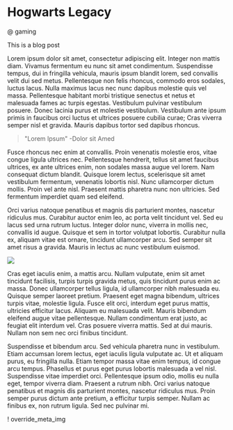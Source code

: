 # Hogwarts Legacy

@ gaming

This is a blog post

Lorem ipsum dolor sit amet, consectetur adipiscing elit. Integer non mattis diam. Vivamus fermentum eu nunc sit amet condimentum. Suspendisse tempus, dui in fringilla vehicula, mauris ipsum blandit lorem, sed convallis velit dui sed metus. Pellentesque non felis rhoncus, commodo eros sodales, luctus lacus. Nulla maximus lacus nec nunc dapibus molestie quis vel massa. Pellentesque habitant morbi tristique senectus et netus et malesuada fames ac turpis egestas. Vestibulum pulvinar vestibulum posuere. Donec lacinia purus et molestie vestibulum. Vestibulum ante ipsum primis in faucibus orci luctus et ultrices posuere cubilia curae; Cras viverra semper nisl et gravida. Mauris dapibus tortor sed dapibus rhoncus.

> "Lorem Ipsum" -Dolor sit Amed

Fusce rhoncus nec enim at convallis. Proin venenatis molestie eros, vitae congue ligula ultrices nec. Pellentesque hendrerit, tellus sit amet faucibus ultrices, ex ante ultrices enim, non sodales massa augue vel lorem. Nam consequat dictum blandit. Quisque lorem lectus, scelerisque sit amet vestibulum fermentum, venenatis lobortis nisl. Nunc ullamcorper dictum mollis. Proin vel ante nisl. Praesent mattis pharetra nunc non ultricies. Sed fermentum imperdiet quam sed eleifend.

Orci varius natoque penatibus et magnis dis parturient montes, nascetur ridiculus mus. Curabitur auctor enim leo, ac porta velit tincidunt vel. Sed eu lacus sed urna rutrum luctus. Integer dolor nunc, viverra in mollis nec, convallis id augue. Quisque et sem in tortor volutpat lobortis. Curabitur nulla ex, aliquam vitae est ornare, tincidunt ullamcorper arcu. Sed semper sit amet risus a gravida. Mauris in lectus ac nunc vestibulum euismod.

![](https://s3-eu-west-1.amazonaws.com/kooness-stage-bucket/uploads/archive/film-2205325_1280.jpg)

Cras eget iaculis enim, a mattis arcu. Nullam vulputate, enim sit amet tincidunt facilisis, turpis turpis gravida metus, quis tincidunt purus enim ac massa. Donec ullamcorper tellus ligula, id ullamcorper nibh malesuada eu. Quisque semper laoreet pretium. Praesent eget magna bibendum, ultrices turpis vitae, molestie ligula. Fusce elit orci, interdum eget purus mattis, ultricies efficitur lacus. Aliquam eu malesuada velit. Mauris bibendum eleifend augue vitae pellentesque. Nullam condimentum erat justo, ac feugiat elit interdum vel. Cras posuere viverra mattis. Sed at dui mauris. Nullam non sem nec orci finibus tincidunt.

Suspendisse et bibendum arcu. Sed vehicula pharetra nunc in vestibulum. Etiam accumsan lorem lectus, eget iaculis ligula vulputate ac. Ut et aliquam purus, eu fringilla nulla. Etiam tempor massa vitae enim tempus, id congue arcu tempus. Phasellus et purus eget purus lobortis malesuada a vel nisl. Suspendisse vitae imperdiet orci. Pellentesque ipsum odio, mollis eu nulla eget, tempor viverra diam. Praesent a rutrum nibh. Orci varius natoque penatibus et magnis dis parturient montes, nascetur ridiculus mus. Proin semper purus dictum ante pretium, a efficitur turpis semper. Nullam ac finibus ex, non rutrum ligula. Sed nec pulvinar mi.

! override_meta_img